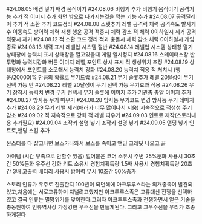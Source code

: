 #24.08.05
배경 넣기
배경 움직이기
#24.08.06
비행기 추가
비행기 움직이기
공격기능 추가
적 이미지 추가
화면 밖으로 나가지는것을 막는 기능 추가
#24.08.07
공격딜레이 추가
적 소환 추가
코드정리
#24.08.08
스탯추가
    레밸
    공격력
    체력
    공격속도
    발사개수
    이동속도
    방어력
    체력 재생
    행운
공격 적중시 체력 감소
적 체력 0이하일시 제거
공격 적중시 제거
#24.08.12
적 소환 코드 정리
적과 충돌시 체력 감소
체력 0이하일시 게임종료
#24.08.13
체력 표시
레밸업 시스템 절반
#24.08.14
레밸업 시스템
상태창 열기
상태창에 능력치 표시
상태창을 열고있을때 게임 일시정지
#24.08.16
스테이터스창 반투명화
능력치강화 버튼 이미지
레밸,포인트 상시 표시
적 생성위치 조정
#24.08.19
상태창에서 포인트를 소모해서 능력치 강화
#24.08.20
능력치 적용
적 처치시 (행운/20000)% 만큼의 확률로 무기드랍
#24.08.21
무기 슬롯추가
레밸 20달성이 무기 선택 가능 반
#24.08.22
레밸 20달성이 무기 선택 가능
무기효과 적용
#24.08.26
무기 장착시 능력치 변경
무기 선택시 무기 슬롯에 이미지 추가
기관총 총알 이미지 추가
#24.08.27
방사능 무기 띠우기
#24.08.28
방사능 무기코드 변경
방사능 무기 데미지 추가
#24.08.29
무기 레밸 제거(애러가 너무 많이나서 지움)
지속적으로 적생성 주기 감소
#24.09.02 
적 지속적으로 강화
적 레밸 띠우기
#24.09.03
인트로 제작(스토리내용 추가필요)
#24.09.04
조작키 설명 넣기
조작키 설명 넣기
#24.09.05
앤딩 넣기
인트로,앤딩 스킵 추가









몬스터를 다 잡고나면 보스가나와서 보스를 죽이고 앤딩 크레딧 나오고 끝


아이템 (시간 부족으로 안할수 있음)
    얼어붙은 코어 소유시 주변 25%둔화 사용시 30초간 50%둔화
    우주선 강화 키트 소유시 경험치획득량 1.5배 사용시 경험치획득량 20초간 3배
    고출력 배터리 사용시 방어력 무시 10초간 50%증가



스토리
    인류가 우주로 진출한지 100년이 되던해에 아크투루스라는 외개종족이 발견되었고,처음에는 서로교류하며 지낼려고했지만 아크투루스족은 교류대신 전쟁을 선택하였고  결국 인류는 
    멸망위기를 맞이한다.그러자 아크투루스족과 전쟁하면서 얻은 기술을총동원하여 인류역사상 가장강한 우주선을 만들게된다.
    그리고 그우주선을 우리가 조종하게된다
